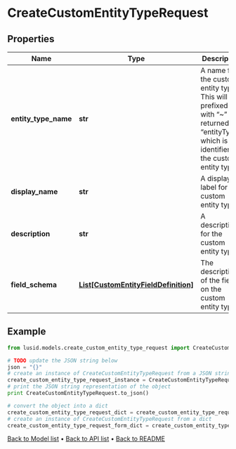 # CreateCustomEntityTypeRequest


## Properties
Name | Type | Description | Notes
------------ | ------------- | ------------- | -------------
**entity_type_name** | **str** | A name for the custom entity type. This will be prefixed with “~” and returned as “entityType”, which is the identifier for the custom entity type. | 
**display_name** | **str** | A display label for the custom entity type. | 
**description** | **str** | A description for the custom entity type. | 
**field_schema** | [**List[CustomEntityFieldDefinition]**](CustomEntityFieldDefinition.md) | The description of the fields on the custom entity type. | 

## Example

```python
from lusid.models.create_custom_entity_type_request import CreateCustomEntityTypeRequest

# TODO update the JSON string below
json = "{}"
# create an instance of CreateCustomEntityTypeRequest from a JSON string
create_custom_entity_type_request_instance = CreateCustomEntityTypeRequest.from_json(json)
# print the JSON string representation of the object
print CreateCustomEntityTypeRequest.to_json()

# convert the object into a dict
create_custom_entity_type_request_dict = create_custom_entity_type_request_instance.to_dict()
# create an instance of CreateCustomEntityTypeRequest from a dict
create_custom_entity_type_request_form_dict = create_custom_entity_type_request.from_dict(create_custom_entity_type_request_dict)
```
[Back to Model list](../README.md#documentation-for-models) &#8226; [Back to API list](../README.md#documentation-for-api-endpoints) &#8226; [Back to README](../README.md)


